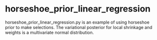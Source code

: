 # horseshoe_prior_linear_regression

horseshoe_prior_linear_regression.py is an example of using horseshoe prior to make selections. The variational posterior for local shrinkage and weights is a multivariate normal distribution.

